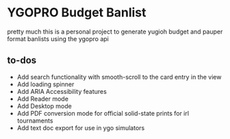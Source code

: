 # YGOPRO Budget Banlist

pretty much this is a personal project to generate yugioh budget and pauper format banlists using the ygopro api

## to-dos

- Add search functionality with smooth-scroll to the card entry in the view
- Add loading spinner
- Add ARIA Accessibility features
- Add Reader mode 
- Add Desktop mode
- Add PDF conversion mode for official solid-state prints for irl tournaments
- Add text doc export for use in ygo simulators